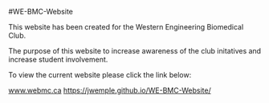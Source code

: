 #WE-BMC-Website

This website has been created for the Western Engineering Biomedical Club. 

The purpose of this website to increase awareness of the club initatives and increase student involvement. 

To view the current website please click the link below:

www.webmc.ca
https://jwemple.github.io/WE-BMC-Website/


